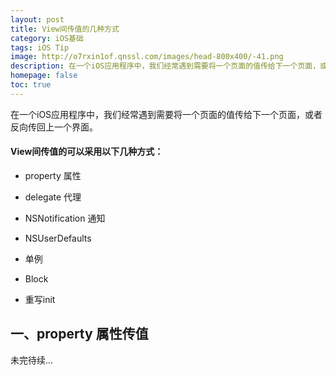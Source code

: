 ```yaml
---
layout: post
title: View间传值的几种方式
category: iOS基础
tags: iOS Tip
image: http://o7rxin1of.qnssl.com/images/head-800x400/-41.png
description: 在一个iOS应用程序中，我们经常遇到需要将一个页面的值传给下一个页面，或者反向传回上一个界面。
homepage: false
toc: true
---
```


在一个iOS应用程序中，我们经常遇到需要将一个页面的值传给下一个页面，或者反向传回上一个界面。

#### View间传值的可以采用以下几种方式：

* property 属性

* delegate 代理

* NSNotification 通知

* NSUserDefaults  

* 单例

* Block

* 重写init

## 一、property 属性传值

未完待续...